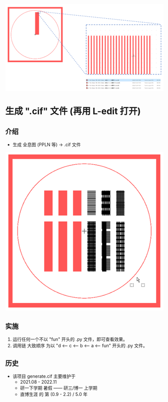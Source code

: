 ![fig](https://raw.githubusercontent.com/ChenZhu-Xie/generate.cif/master/img/cover1.png)

# 生成 ".cif" 文件 (再用 L-edit 打开)

<!-- ## 关于 -->
## 介绍
* 生成 全息图 (PPLN 等) → .cif 文件

![fig](https://raw.githubusercontent.com/ChenZhu-Xie/generate.cif/master/img/cover2.png)

## 实施
1. 运行任何一个不以 "fun" 开头的 .py 文件，即可查看效果。
2. 调用链 大致顺序 为以 "d <-- c <-- b <-- a <-- fun" 开头的 .py 文件。

## 历史
* 该项目 generate.cif 主要维护于
    * 2021.08 - 2022.11
    * 研一下学期 暑假 —— 研三/博一 上学期
    * 直博生涯 的 第 (0.9 - 2.2) / 5.0 年

<!-- ## 软件架构
软件架构说明


## 安装教程

1.  xxxx
2.  xxxx
3.  xxxx

## 使用说明

1.  xxxx
2.  xxxx
3.  xxxx

## 参与贡献

1.  Fork 本仓库
2.  新建 Feat_xxx 分支
3.  提交代码
4.  新建 Pull Request


## 特技

1.  使用 Readme\_XXX.md 来支持不同的语言，例如 Readme\_en.md, Readme\_zh.md
2.  Gitee 官方博客 [blog.gitee.com](https://blog.gitee.com)
3.  你可以 [https://gitee.com/explore](https://gitee.com/explore) 这个地址来了解 Gitee 上的优秀开源项目
4.  [GVP](https://gitee.com/gvp) 全称是 Gitee 最有价值开源项目，是综合评定出的优秀开源项目
5.  Gitee 官方提供的使用手册 [https://gitee.com/help](https://gitee.com/help)
6.  Gitee 封面人物是一档用来展示 Gitee 会员风采的栏目 [https://gitee.com/gitee-stars/](https://gitee.com/gitee-stars/) -->
